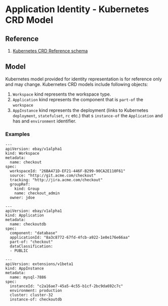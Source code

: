 # Application Identity - Kubernetes CRD Model

## Reference

1. [Kubernetes CRD Reference schema](../resources/tfschema.yaml)

## Model

Kubernetes model provided for identity representation is for reference only and may change.
Kubernetes CRD models include following objects:

1. `Workspace` kind represents the workspace type. 
2. `Application` kind represents the component that is `part-of` the `workspace`
3. `AppInstance` kind represents the deployment (links to Kubernetes `deployment`, `statefulset`, `rc` etc.) that s `instance-of` the `Application` and has and `environment` identifier.

### Examples

```
---
apiVersion: ebay/v1alpha1
kind: Workspace
metadata:
  name: checkout  
spec:
  workspaceId: "26BA471D-EF21-446F-B299-90CA2E110F61"
  source: "http://git.acme.com/checkout"
  tracking: "http://jira.acme.com/checkout"
  groupRef:
    kind: Group
    name: checkout_admin
  owner: jdoe

---
apiVersion: ebay/v1alpha1
kind: Application
metadata:
  name: checkoutdb
spec:
  component: "database"
  applicationId: "8a3c8772-67fd-4fcb-a922-1e0e176e66aa"
  part-of: "checkout"
  dataClassification:
  - PUBLIC

---
apiVersion: extensions/v1beta1
kind: AppInstance
metadata:
  name: mysql-7886
spec:
  instanceId: "c2a16ae7-45a5-4c55-b1cf-2bc9da692c7c"
  environment: production
  cluster: cluster-32
  instance-of: checkoutdb

```